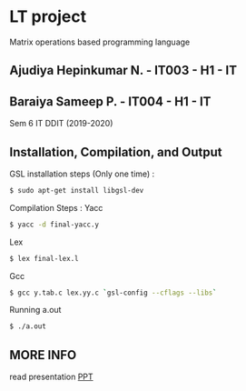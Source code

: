 # LT project
Matrix operations based programming language

## Ajudiya Hepinkumar N. - IT003 - H1 - IT 
## Baraiya Sameep P. - IT004 - H1 - IT

Sem 6 IT DDIT (2019-2020)

## Installation, Compilation, and Output
GSL installation steps (Only one time) :
```bash
$ sudo apt-get install libgsl-dev
```
Compilation Steps :
Yacc
```bash
$ yacc -d final-yacc.y 
```
Lex
```bash
$ lex final-lex.l
```
Gcc
```bash
$ gcc y.tab.c lex.yy.c `gsl-config --cflags --libs`
```
Running a.out
```bash
$ ./a.out
```
## MORE INFO
read presentation [PPT](https://docs.google.com/presentation/d/1sPJUoraB4vJ0WDuf2cEd055IwnELZJYDF7TmyjQvKCw/edit?usp=sharing)

